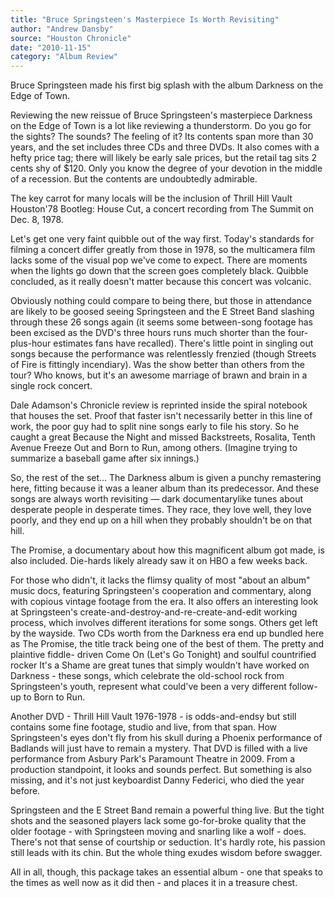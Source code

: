 ```yaml
---
title: "Bruce Springsteen's Masterpiece Is Worth Revisiting"
author: "Andrew Dansby"
source: "Houston Chronicle"
date: "2010-11-15"
category: "Album Review"
---
```


Bruce Springsteen made his first big splash with the album Darkness on the Edge of Town.

Reviewing the new reissue of Bruce Springsteen's masterpiece Darkness on the Edge of Town is a lot like reviewing a thunderstorm. Do you go for the sights? The sounds? The feeling of it? Its contents span more than 30 years, and the set includes three CDs and three DVDs. It also comes with a hefty price tag; there will likely be early sale prices, but the retail tag sits 2 cents shy of $120. Only you know the degree of your devotion in the middle of a recession. But the contents are undoubtedly admirable.

The key carrot for many locals will be the inclusion of Thrill Hill Vault Houston'78 Bootleg: House Cut, a concert recording from The Summit on Dec. 8, 1978.

Let's get one very faint quibble out of the way first. Today's standards for filming a concert differ greatly from those in 1978, so the multicamera film lacks some of the visual pop we've come to expect. There are moments when the lights go down that the screen goes completely black. Quibble concluded, as it really doesn't matter because this concert was volcanic.

Obviously nothing could compare to being there, but those in attendance are likely to be goosed seeing Springsteen and the E Street Band slashing through these 26 songs again (it seems some between-song footage has been excised as the DVD's three hours runs much shorter than the four-plus-hour estimates fans have recalled). There's little point in singling out songs because the performance was relentlessly frenzied (though Streets of Fire is fittingly incendiary). Was the show better than others from the tour? Who knows, but it's an awesome marriage of brawn and brain in a single rock concert.

Dale Adamson's Chronicle review is reprinted inside the spiral notebook that houses the set. Proof that faster isn't necessarily better in this line of work, the poor guy had to split nine songs early to file his story. So he caught a great Because the Night and missed Backstreets, Rosalita, Tenth Avenue Freeze Out and Born to Run, among others. (Imagine trying to summarize a baseball game after six innings.)

So, the rest of the set... The Darkness album is given a punchy remastering here, fitting because it was a leaner album than its predecessor. And these songs are always worth revisiting — dark documentarylike tunes about desperate people in desperate times. They race, they love well, they love poorly, and they end up on a hill when they probably shouldn't be on that hill.

The Promise, a documentary about how this magnificent album got made, is also included. Die-hards likely already saw it on HBO a few weeks back.

For those who didn't, it lacks the flimsy quality of most "about an album" music docs, featuring Springsteen's cooperation and commentary, along with copious vintage footage from the era. It also offers an interesting look at Springsteen's create-and-destroy-and-re-create-and-edit working process, which involves different iterations for some songs. Others get left by the wayside. Two CDs worth from the Darkness era end up bundled here as The Promise, the title track being one of the best of them. The pretty and plaintive fiddle- driven Come On (Let's Go Tonight) and soulful countrified rocker It's a Shame are great tunes that simply wouldn't have worked on Darkness - these songs, which celebrate the old-school rock from Springsteen's youth, represent what could've been a very different follow-up to Born to Run.

Another DVD - Thrill Hill Vault 1976-1978 - is odds-and-endsy but still contains some fine footage, studio and live, from that span. How Springsteen's eyes don't fly from his skull during a Phoenix performance of Badlands will just have to remain a mystery. That DVD is filled with a live performance from Asbury Park's Paramount Theatre in 2009. From a production standpoint, it looks and sounds perfect. But something is also missing, and it's not just keyboardist Danny Federici, who died the year before.

Springsteen and the E Street Band remain a powerful thing live. But the tight shots and the seasoned players lack some go-for-broke quality that the older footage - with Springsteen moving and snarling like a wolf - does. There's not that sense of courtship or seduction. It's hardly rote, his passion still leads with its chin. But the whole thing exudes wisdom before swagger.

All in all, though, this package takes an essential album - one that speaks to the times as well now as it did then - and places it in a treasure chest.
